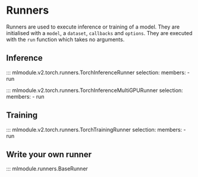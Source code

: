
# Runners

Runners are used to execute inference or training of a model.
They are initialised with a `model`, a `dataset`, `callbacks` and `options`.
They are executed with the `run` function which takes no arguments.

## Inference

::: mlmodule.v2.torch.runners.TorchInferenceRunner
    selection:
      members:
        - run

::: mlmodule.v2.torch.runners.TorchInferenceMultiGPURunner
    selection:
      members:
        - run

## Training

::: mlmodule.v2.torch.runners.TorchTrainingRunner
    selection:
      members:
        - run

## Write your own runner

::: mlmodule.runners.BaseRunner
